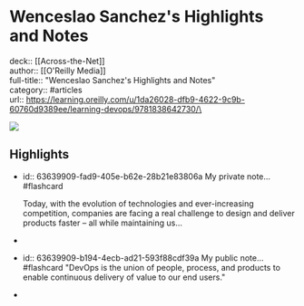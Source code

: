 # Wenceslao Sanchez's Highlights and Notes

deck:: [[Across-the-Net]]\
author:: [[O'Reilly Media]]\
full-title:: "Wenceslao Sanchez's Highlights and Notes"\
category:: #articles\
url:: https://learning.oreilly.com/u/1da26028-dfb9-4622-9c9b-60760d9389ee/learning-devops/9781838642730/\

![](https://readwise-assets.s3.amazonaws.com/static/images/article4.6bc1851654a0.png)
## Highlights
- id:: 63639909-fad9-405e-b62e-28b21e83806a
   My private note... #flashcard 
    
     Today, with the evolution of technologies and ever-increasing competition, companies are facing a real challenge to design and deliver products faster – all while maintaining us...
-
- id:: 63639909-b194-4ecb-ad21-593f88cdf39a
   My public note... #flashcard 
    "DevOps is the union of people, process, and products to enable continuous delivery of value to our end users."
-